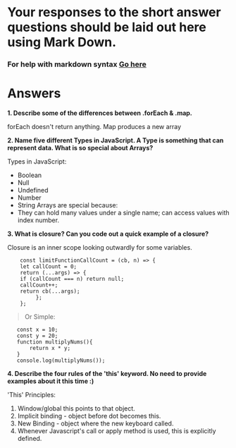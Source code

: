# Your responses to the short answer questions should be laid out here using Mark Down.
### For help with markdown syntax [Go here](https://github.com/adam-p/markdown-here/wiki/Markdown-Cheatsheet)
# Answers 

**1. Describe some of the differences between .forEach & .map.**

forEach doesn't return anything. Map produces a new array

**2. Name five different Types in JavaScript. A Type is something that can represent data. What is so special about Arrays?**

Types in JavaScript: 
* Boolean
* Null
* Undefined
* Number
* String 
Arrays are special because: 
* They can hold many values under a single name; can access values with index number. 

**3. What is closure? Can you code out a quick example of a closure?**

Closure is an inner scope looking outwardly for some variables. 
```
    const limitFunctionCallCount = (cb, n) => {
    let callCount = 0;
    return (...args) => {
    if (callCount === n) return null;
    callCount++;
    return cb(...args);
         };
    };
 ```
 > Or Simple: 
 ```
    const x = 10;
    const y = 20;
    function multiplyNums(){
        return x * y;
    }
    console.log(multiplyNums());
```

**4. Describe the four rules of the 'this' keyword. No need to provide examples about it this time :)**

'This' Principles:

1. Window/global this points to that object.
2. Implicit binding - object before dot becomes this. 
3. New Binding - object where the new keyboard called. 
4. Whenever Javascript's call or apply method is used, this is explicitly defined.
